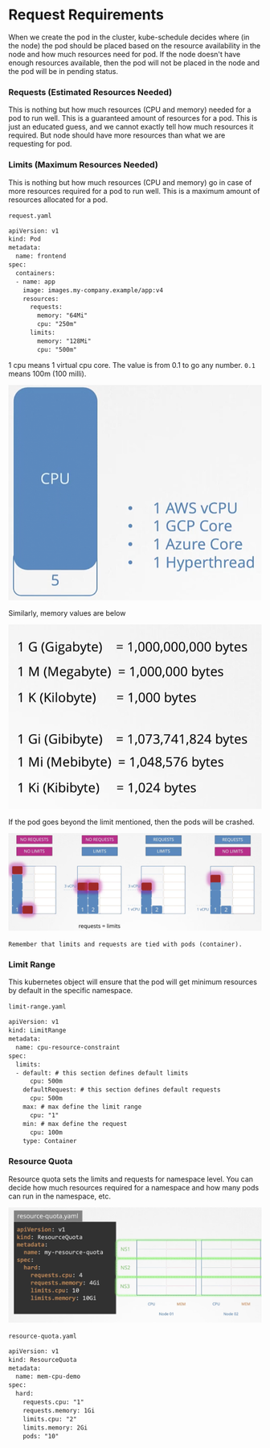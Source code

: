 # Request Requirements


When we create the pod in the cluster,
kube-schedule decides where (in the node)
the pod should be placed based on the resource availability in the node and how much resources need for pod.
If the node doesn't have enough resources available,
then the pod will not be placed in the node and the pod will be in pending status.

### Requests (Estimated Resources Needed)

This is nothing but how much resources (CPU and memory) needed for a pod to run well.
This is a guaranteed amount of resources for a pod.
This is just an educated guess, and we cannot exactly tell how much resources it required.
But node should have more resources than what we are requesting for pod.

### Limits (Maximum Resources Needed)
This is nothing but how much resources (CPU and memory) go in case of more resources required for a pod to run well.
This is a maximum amount of resources allocated for a pod.

`request.yaml`

```html
apiVersion: v1
kind: Pod
metadata:
  name: frontend
spec:
  containers:
  - name: app
    image: images.my-company.example/app:v4
    resources:
      requests:
        memory: "64Mi"
        cpu: "250m"
      limits:
        memory: "128Mi"
        cpu: "500m"
```

1 cpu means 1 virtual cpu core. The value is from 0.1 to go any number. `0.1` means 100m (100 milli).

![k8s_41.png](../assets/k8s_41.png)

Similarly, memory values are below

![k8s_42.png](../assets/k8s_42.png)

If the pod goes beyond the limit mentioned, then the pods will be crashed.

![k8s_43.png](../assets/k8s_43.png)

`Remember that limits and requests are tied with pods (container).`

### Limit Range

This kubernetes object will ensure that the pod will get minimum resources by default in the specific namespace.

`limit-range.yaml`

```html
apiVersion: v1
kind: LimitRange
metadata:
  name: cpu-resource-constraint
spec:
  limits:
  - default: # this section defines default limits
      cpu: 500m
    defaultRequest: # this section defines default requests
      cpu: 500m
    max: # max define the limit range
      cpu: "1"
    min: # max define the request 
      cpu: 100m
    type: Container

```

### Resource Quota

Resource quota sets the limits and requests for namespace level.
You can decide how much resources required for a namespace and how many pods can run in the namespace, etc.

![k8s_44.png](../assets/k8s_44.png)

`resource-quota.yaml`

```html
apiVersion: v1
kind: ResourceQuota
metadata:
  name: mem-cpu-demo
spec:
  hard:
    requests.cpu: "1"
    requests.memory: 1Gi
    limits.cpu: "2"
    limits.memory: 2Gi
    pods: "10"
```

